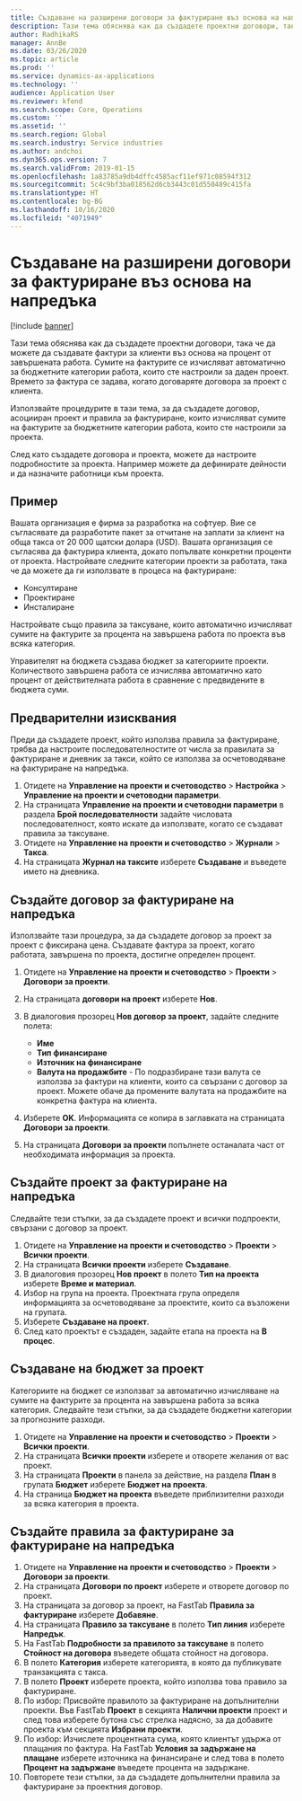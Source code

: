 ```yaml
---
title: Създаване на разширени договори за фактуриране въз основа на напредъка
description: Тази тема обяснява как да създадете проектни договори, така че да можете да генерирате фактури за клиенти въз основа на процент от завършената работа.
author: RadhikaRS
manager: AnnBe
ms.date: 03/26/2020
ms.topic: article
ms.prod: ''
ms.service: dynamics-ax-applications
ms.technology: ''
audience: Application User
ms.reviewer: kfend
ms.search.scope: Core, Operations
ms.custom: ''
ms.assetid: ''
ms.search.region: Global
ms.search.industry: Service industries
ms.author: andchoi
ms.dyn365.ops.version: 7
ms.search.validFrom: 2019-01-15
ms.openlocfilehash: 1a83785a9db4dffc4585acf11ef971c08594f312
ms.sourcegitcommit: 5c4c9bf3ba018562d6cb3443c01d550489c415fa
ms.translationtype: HT
ms.contentlocale: bg-BG
ms.lasthandoff: 10/16/2020
ms.locfileid: "4071949"
---
```

# <a name="create-advanced-contracts-for-billing-based-on-progress"></a>Създаване на разширени договори за фактуриране въз основа на напредъка
[!include [banner](../includes/banner.md)]

Тази тема обяснява как да създадете проектни договори, така че да можете да създавате фактури за клиенти въз основа на процент от завършената работа. Сумите на фактурите се изчисляват автоматично за бюджетните категории работа, които сте настроили за даден проект. Времето за фактура се задава, когато договаряте договора за проект с клиента.

Използвайте процедурите в тази тема, за да създадете договор, асоцииран проект и правила за фактуриране, които изчисляват сумите на фактурите за бюджетните категории работа, които сте настроили за проекта.

След като създадете договора и проекта, можете да настроите подробностите за проекта. Например можете да дефинирате дейности и да назначите работници към проекта.

## <a name="example"></a>Пример

Вашата организация е фирма за разработка на софтуер. Вие се съгласявате да разработите пакет за отчитане на заплати за клиент на обща такса от 20 000 щатски долара (USD). Вашата организация се съгласява да фактурира клиента, докато попълвате конкретни проценти от проекта. Настройвате следните категории проекти за работата, така че да можете да ги използвате в процеса на фактуриране:

- Консултиране
- Проектиране
- Инсталиране

Настройвате също правила за таксуване, които автоматично изчисляват сумите на фактурите за процента на завършена работа по проекта във всяка категория.

Управителят на бюджета създава бюджет за категориите проекти. Количеството завършена работа се изчислява автоматично като процент от действителната работа в сравнение с предвидените в бюджета суми.

## <a name="prerequisites"></a>Предварителни изисквания

Преди да създадете проект, който използва правила за фактуриране, трябва да настроите последователностите от числа за правилата за фактуриране и дневник за такси, който се използва за осчетоводяване на фактуриране на напредъка.

1. Отидете на **Управление на проекти и счетоводство** \> **Настройка** \> **Управление на проекти и счетоводни параметри**.
2. На страницата **Управление на проекти и счетоводни параметри** в раздела **Брой последователности** задайте числовата последователност, която искате да използвате, когато се създават правила за таксуване.
3. Отидете на **Управление на проекти и счетоводство** \> **Журнали** \> **Такса**.
4. На страницата **Журнал на таксите** изберете **Създаване** и въведете името на дневника.

## <a name="create-a-contract-for-progress-billings"></a>Създайте договор за фактуриране на напредъка

Използвайте тази процедура, за да създадете договор за проект за проект с фиксирана цена. Създавате фактура за проект, когато работата, завършена по проекта, достигне определен процент.

1. Отидете на **Управление на проекти и счетоводство** \> **Проекти** \> **Договори за проекти**.
2. На страницата **договори на проект** изберете **Нов**.
3. В диалоговия прозорец **Нов договор за проект**, задайте следните полета:

    - **Име**
    - **Тип финансиране**
    - **Източник на финансиране**
    - **Валута на продажбите** - По подразбиране тази валута се използва за фактури на клиенти, които са свързани с договор за проект. Можете обаче да промените валутата на продажбите на конкретна фактура на клиента.

4. Изберете **OK**. Информацията се копира в заглавката на страницата **Договори за проекти**.
5. На страницата **Договори за проекти** попълнете останалата част от необходимата информация за проекта.

## <a name="create-a-project-for-progress-billings"></a>Създайте проект за фактуриране на напредъка

Следвайте тези стъпки, за да създадете проект и всички подпроекти, свързани с договор за проект.

1. Отидете на **Управление на проекти и счетоводство** \> **Проекти** \> **Всички проекти**.
2. На страницата **Всички проекти** изберете **Създаване**.
3. В диалоговия прозорец **Нов проект** в полето **Тип на проекта** изберете **Време и материал**.
4. Избор на група на проекта. Проектната група определя информацията за осчетоводяване за проектите, които са възложени на групата.
5. Изберете **Създаване на проект**.
6. След като проектът е създаден, задайте етапа на проекта на **В процес**.

## <a name="create-a-budget-for-a-project"></a>Създаване на бюджет за проект

Категориите на бюджет се използват за автоматично изчисляване на сумите на фактурите за процента на завършена работа за всяка категория. Следвайте тези стъпки, за да създадете бюджетни категории за прогнозните разходи.

1. Отидете на **Управление на проекти и счетоводство** \> **Проекти** \> **Всички проекти**.
2. На страницата **Всички проекти** изберете и отворете желания от вас проект.
3. На страницата **Проекти** в панела за действие, на раздела **План** в групата **Бюджет** изберете **Бюджет на проекта**.
4. На страница **Бюджет на проекта** въведете приблизителни разходи за всяка категория в проекта.

## <a name="create-billing-rules-for-progress-billings"></a>Създайте правила за фактуриране за фактуриране на напредъка

1. Отидете на **Управление на проекти и счетоводство** \> **Проекти** \> **Договори за проекти**.
2. На страницата **Договори по проект** изберете и отворете договор по проект.
3. На страницата за договор за проект, на FastTab **Правила за фактуриране** изберете **Добавяне**.
4. На страницата **Правило за таксуване** в полето **Тип линия** изберете **Напредък**.
5. На FastTab **Подробности за правилото за таксуване** в полето **Стойност на договора** въведете общата стойност на договора.
6. В полето **Категория** изберете категорията, в която да публикувате транзакцията с такса.
7. В полето **Проект** изберете проекта, който използва това правило за фактуриране.
8. По избор: Присвойте правилото за фактуриране на допълнителни проекти. Във FastTab **Проект** в секцията **Налични проекти** проект и след това изберете бутона със стрелка надясно, за да добавите проекта към секцията **Избрани проекти**.
9. По избор: Изчислете процентната сума, която клиентът удържа от плащания по фактура. На FastTab **Условия за задържане на плащане** изберете източника на финансиране и след това в полето **Процент на задържане** въведете процента на задържане.
10. Повторете тези стъпки, за да създадете допълнителни правила за фактуриране за проектния договор.
